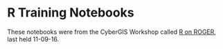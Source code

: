 # R Training Notebooks

These notebooks were from the CyberGIS Workshop called [R on ROGER](https://wiki.cigi.illinois.edu/pages/viewpage.action?pageId=12386419), last held 11-09-16.